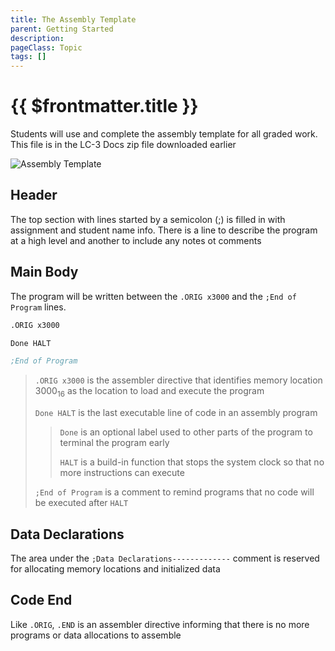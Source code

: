 ```yaml
---
title: The Assembly Template
parent: Getting Started
description: 
pageClass: Topic
tags: []
---
```


# {{ $frontmatter.title }}

Students will use and complete the assembly template for all graded work. This file is in the LC-3 Docs zip file downloaded earlier

![Assembly Template](/images/LC3/Assembly_Template.png)

## Header
The top section with lines started by a semicolon (;) is filled in with assignment and student name info. There is a line to describe the program at a high level and another to include any notes ot comments

## Main Body
The program will be written between the ```.ORIG x3000``` and the ```;End of Program``` lines. 
```asm
.ORIG x3000

Done HALT

;End of Program
```

> ```.ORIG x3000``` is the assembler directive that identifies memory location 3000<sub>16</sub> as the location to load and execute the program
>
>```Done HALT``` is the last executable line of code in an assembly program
>> ```Done``` is an optional label used to other parts of the program to terminal the program early
>>
>> ```HALT``` is a build-in function that stops the system clock so that no more instructions can execute
>
>```;End of Program``` is a comment to remind programs that no code will be executed after ```HALT```

## Data Declarations
The area under the ```;Data Declarations-------------``` comment is reserved for allocating memory locations and initialized data

## Code End

Like ```.ORIG```, ```.END``` is an assembler directive informing that there is no more programs or data allocations to assemble
